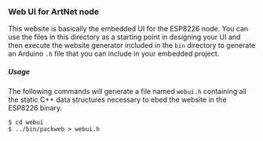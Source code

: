 ### Web UI for ArtNet node

This website is basically the embedded UI for the ESP8226 node. You can use the files in this directory as a starting point in designing your UI and then execute the website generator included in the `bin` directory to generate an Arduino `.h` file that you can include in your embedded project.

##### Usage

The following commands will generate a file named `webui.h` containing all the static C++ data structures necessary to ebed the website in the ESP8226 binary.

```
$ cd webui
$ ../bin/packweb > webui.h
```
